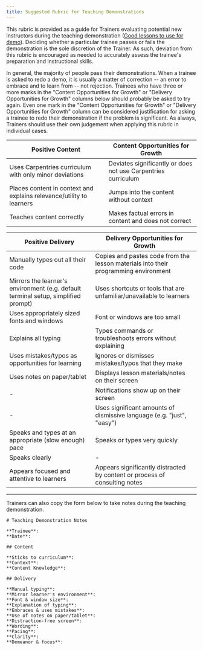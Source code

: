 ```yaml
---
title: Suggested Rubric for Teaching Demonstrations
---
```


This rubric is provided as a guide for Trainers evaluating potential new instructors during the teaching demonstration ([Good lessons to use for demo](https://carpentries.github.io/instructor-training/demo_lessons.html)). Deciding whether a particular trainee passes or fails the demonstration is the sole discretion of the Trainer. As such, deviation from this rubric is encouraged as needed to accurately assess the trainee's preparation and instructional
skills.

In general, the majority of people pass their demonstrations. When a trainee is asked to redo a demo, it is usually a matter of correction -- an error to embrace and to learn from -- not rejection. Trainees who have three or more marks in the "Content Opportunities for Growth" or "Delivery Opportunities for Growth" columns below should probably be asked to try again. Even one mark in the "Content Opportunities for Growth" or "Delivery Opportunities for Growth" column can be considered justification for asking a trainee to redo their demonstration if the problem is significant. As always, Trainers should use their own judgement when applying this rubric in individual cases.

| Positive Content                                                                   | Content Opportunities for Growth                                                    | 
| ---------------------------------------------------------------------------------- | ----------------------------------------------------------------------------------- |
| Uses Carpentries curriculum with only minor deviations                             | Deviates significantly or does not use Carpentries curriculum                       | 
| Places content in context and explains relevance/utility to learners               | Jumps into the content without context                                              | 
| Teaches content correctly                                                          | Makes factual errors in content and does not correct                                | 

| Positive Delivery                                                                  | Delivery Opportunities for Growth                                                   | 
| ---------------------------------------------------------------------------------- | ----------------------------------------------------------------------------------- |
| Manually types out all their code                                                  | Copies and pastes code from the lesson materials into their programming environment | 
| Mirrors the learner's environment (e.g. default terminal setup, simplified prompt) | Uses shortcuts or tools that are unfamiliar/unavailable to learners                 | 
| Uses appropriately sized fonts and windows                                         | Font or windows are too small                                                       | 
| Explains all typing                                                                | Types commands or troubleshoots errors without explaining                           | 
| Uses mistakes/typos as opportunities for learning                                  | Ignores or dismisses mistakes/typos that they make                                  | 
| Uses notes on paper/tablet                                                         | Displays lesson materials/notes on their screen                                     | 
| \-                                                                                  | Notifications show up on their screen                                               | 
| \-                                                                                  | Uses significant amounts of dismissive language (e.g. "just", "easy")               | 
| Speaks and types at an appropriate (slow enough) pace                              | Speaks or types very quickly                                                        | 
| Speaks clearly                                                                     | \-                                                                                   | 
| Appears focused and attentive to learners                                          | Appears significantly distracted by content or process of consulting notes          | 

***

Trainers can also copy the form below to take notes during the teaching demonstration.

```
# Teaching Demonstration Notes

**Trainee**:
**Date**:

## Content

**Sticks to curriculum**:
**Context**:
**Content Knowledge**:

## Delivery

**Manual typing**:
**Mirror learner's environment**:
**Font & window size**:
**Explanation of typing**:
**Embraces & uses mistakes**:
**Use of notes on paper/tablet**:
**Distraction-free screen**:
**Wording**:
**Pacing**:
**Clarity**:
**Demeanor & focus**:
```


